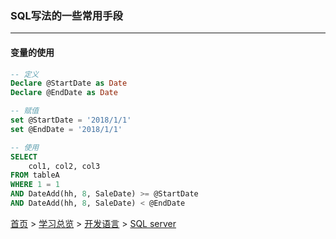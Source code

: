 ### SQL写法的一些常用手段
-------

#### 变量的使用

```sql
-- 定义
Declare @StartDate as Date
Declare @EndDate as Date

-- 赋值
set @StartDate = '2018/1/1'
set @EndDate = '2018/1/1'

-- 使用
SELECT 
    col1, col2, col3
FROM tableA
WHERE 1 = 1
AND DateAdd(hh, 8, SaleDate) >= @StartDate
AND DateAdd(hh, 8, SaleDate) < @EndDate
```





[首页](../../../README.md) > [学习总览](../../../introduction/studyCatalogList.md) > [开发语言](../developmentLanguage.md) > [SQL server](SQLserver.md)
